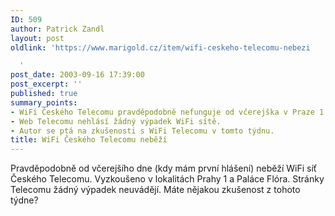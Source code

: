 ```yaml
---
ID: 509
author: Patrick Zandl
layout: post
oldlink: 'https://www.marigold.cz/item/wifi-ceskeho-telecomu-nebezi

  '
post_date: 2003-09-16 17:39:00
post_excerpt: ''
published: true
summary_points:
- WiFi Českého Telecomu pravděpodobně nefunguje od včerejška v Praze 1 a Flóře.
- Web Telecomu nehlásí žádný výpadek WiFi sítě.
- Autor se ptá na zkušenosti s WiFi Telecomu v tomto týdnu.
title: WiFi Českého Telecomu neběží
---
```


Pravděpodobně od včerejšího dne (kdy mám první hlášení)&#160;neběží WiFi síť Českého Telecomu. Vyzkoušeno v lokalitách Prahy 1 a Paláce Flóra. Stránky Telecomu žádný výpadek neuvádějí. Máte nějakou zkušenost z tohoto týdne?